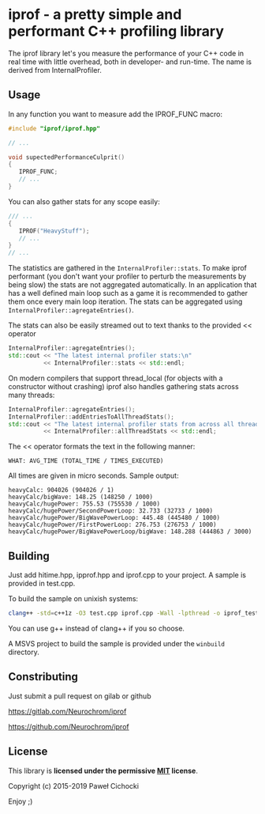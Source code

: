 ﻿# iprof - a pretty simple and performant C++ profiling library

The iprof library let's you measure the performance of your C++ code in real time with little overhead, both in developer- and run-time.
The name is derived from InternalProfiler.

## Usage

In any function you want to measure add the IPROF_FUNC macro:
```C++
#include "iprof/iprof.hpp"

// ...

void supectedPerformanceCulprit()
{
   IPROF_FUNC;
   // ...
}
```
You can also gather stats for any scope easily:
```C++
/// ...
{
   IPROF("HeavyStuff");
   // ...
}
// ...
```
The statistics are gathered in the ```InternalProfiler::stats```.
To make iprof performant (you don't want your profiler to perturb the measurements by being slow)
the stats are not aggregated automatically. In an application that has a well defined main loop
such as a game it is recommended to gather them once every main loop iteration.
The stats can be aggregated using ```InternalProfiler::agregateEntries()```.

The stats can also be easily streamed out to text thanks to the provided << operator
```C++
InternalProfiler::agregateEntries();
std::cout << "The latest internal profiler stats:\n"
          << InternalProfiler::stats << std::endl;
```
On modern compilers that support thread_local (for objects with a constructor without crashing)
iprof also handles gathering stats across many threads:
```C++
InternalProfiler::agregateEntries();
InternalProfiler::addEntriesToAllThreadStats();
std::cout << "The latest internal profiler stats from across all threads:\n"
          << InternalProfiler::allThreadStats << std::endl;
```
The << operator formats the text in the following manner:
```
WHAT: AVG_TIME (TOTAL_TIME / TIMES_EXECUTED)
```
All times are given in micro seconds.
Sample output:
```
heavyCalc: 904026 (904026 / 1)
heavyCalc/bigWave: 148.25 (148250 / 1000)
heavyCalc/hugePower: 755.53 (755530 / 1000)
heavyCalc/hugePower/SecondPowerLoop: 32.733 (32733 / 1000)
heavyCalc/hugePower/BigWavePowerLoop: 445.48 (445480 / 1000)
heavyCalc/hugePower/FirstPowerLoop: 276.753 (276753 / 1000)
heavyCalc/hugePower/BigWavePowerLoop/bigWave: 148.288 (444863 / 3000)
```

## Building

Just add hitime.hpp, ipprof.hpp and iprof.cpp to your project.
A sample is provided in test.cpp.

To build the sample on unixish systems:
```bash
clang++ -std=c++1z -O3 test.cpp iprof.cpp -Wall -lpthread -o iprof_test.out
```
You can use g++ instead of clang++ if you so choose.

A MSVS project to build the sample is provided under the ```winbuild``` directory.

## Constributing

Just submit a pull request on gilab or github

https://gitlab.com/Neurochrom/iprof

https://github.com/Neurochrom/iprof

## License

This library is **licensed under the permissive [MIT](https://opensource.org/licenses/MIT) license**.

Copyright (c) 2015-2019 Paweł Cichocki

Enjoy ;)

